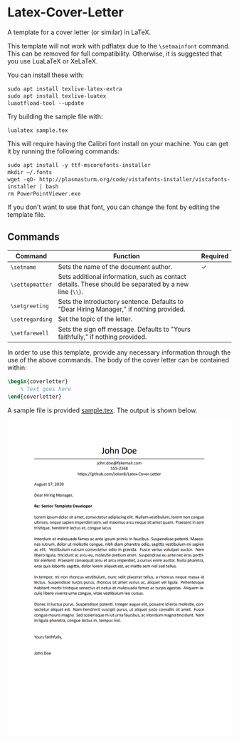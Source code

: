 # Latex-Cover-Letter

A template for a cover letter (or similar) in LaTeX.

This template will not work with pdflatex due to the `\setmainfont` command. This can be removed for full compatibility. Otherwise, it is suggested that you use LuaLaTeX or XeLaTeX.

You can install these with:

```shell
sudo apt install texlive-latex-extra
sudo apt install texlive-luatex
luaotfload-tool --update
```

Try building the sample file with:

```shell
lualatex sample.tex
```

This will require having the Calibri font install on your machine.
You can get it by running the following commands:

```shell
sudo apt install -y ttf-mscorefonts-installer
mkdir ~/.fonts
wget -qO- http://plasmasturm.org/code/vistafonts-installer/vistafonts-installer | bash
rm PowerPointViewer.exe
```
<!--
The installer can also be wget'd from the Internet Archive using the following link: https://web.archive.org/web/20221210114820if_/http://plasmasturm.org/code/vistafonts-installer/vistafonts-installer.
If the PowerPointViewer.exe file has been deleted, it can also be downloaded from the Internet Archive: https://web.archive.org/web/20230504111911/https://cytranet.dl.sourceforge.net/project/mscorefonts2/cabs/PowerPointViewer.exe
 -->

If you don't want to use that font, you can change the font by editing the template file.

## Commands

| Command | Function | Required |
| --- | --- | --- |
| `\setname` | Sets the name of the document author. | &check; |
| `\settopmatter` | Sets additional information, such as contact details. These should be separated by a new line (`\\`). | |
| `\setgreeting` | Sets the introductory sentence. Defaults to "Dear Hiring Manager," if nothing provided. | |
| `\setregarding` | Set the topic of the letter. | |
| `\setfarewell` | Sets the sign off message. Defaults to "Yours faithfully," if nothing provided. | |

In order to use this template, provide any necessary information through the use of the above commands. The body of the cover letter can be contained within:

```latex
\begin{coverletter}
    % Text goes here
\end{coverletter}
```

A sample file is provided [sample.tex](sample.tex). The output is shown below.

![typeset sample file](img/sample.png)
